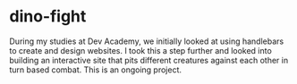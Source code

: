 # dino-fight

During my studies at Dev Academy, we initially looked at using handlebars to create and design websites. I took this a step further and looked into building an interactive site that pits different creatures against each other in turn based combat. This is an ongoing project.
